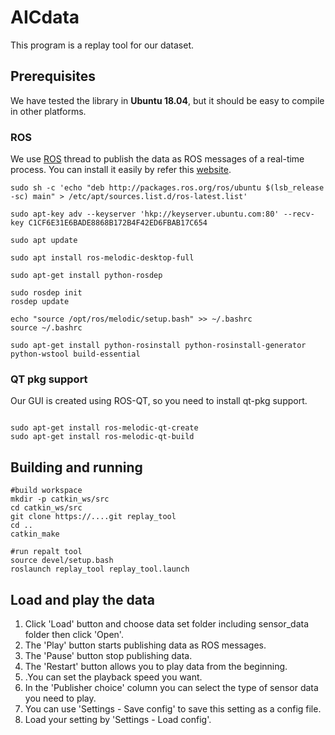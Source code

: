 # AICdata


This program is a replay tool for our dataset. 



## Prerequisites

We have tested the library in **Ubuntu 18.04**,  but it should be easy to compile in other platforms. 

### ROS 

We use  [ROS](https://www.ros.org/) thread to publish the data as ROS messages of a real-time process. You can install it easily by refer this [website](http://wiki.ros.org/melodic/Installation/Ubuntu).

```shell
sudo sh -c 'echo "deb http://packages.ros.org/ros/ubuntu $(lsb_release -sc) main" > /etc/apt/sources.list.d/ros-latest.list'

sudo apt-key adv --keyserver 'hkp://keyserver.ubuntu.com:80' --recv-key C1CF6E31E6BADE8868B172B4F42ED6FBAB17C654

sudo apt update

sudo apt install ros-melodic-desktop-full

sudo apt-get install python-rosdep

sudo rosdep init
rosdep update

echo "source /opt/ros/melodic/setup.bash" >> ~/.bashrc
source ~/.bashrc

sudo apt-get install python-rosinstall python-rosinstall-generator python-wstool build-essential
```

### QT  pkg support

Our GUI is created using ROS-QT, so you need to install qt-pkg support.

```shell

sudo apt-get install ros-melodic-qt-create
sudo apt-get install ros-melodic-qt-build
```



## Building and running

```shell
#build workspace
mkdir -p catkin_ws/src
cd catkin_ws/src
git clone https://....git replay_tool
cd ..
catkin_make

#run repalt tool
source devel/setup.bash
roslaunch replay_tool replay_tool.launch 
```



## Load and play the data 

1. Click 'Load' button and choose data set folder including sensor_data folder then click 'Open'.
2. The 'Play' button starts publishing data as ROS messages.
3. The 'Pause' button stop publishing data.
4. The 'Restart' button allows you to play data from the beginning.
5. .You can set the playback speed you want.
6. In the 'Publisher choice' column you can select the type of sensor data you need to play.
7. You can use 'Settings - Save config' to save this setting as a config file.
8. Load your setting by 'Settings - Load config'.
